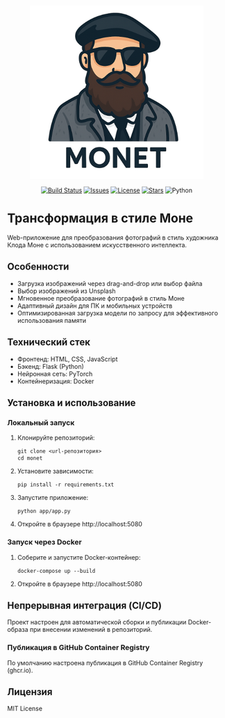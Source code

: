 <p align="center">
  <img src="repo/logo.png" width="400" alt="Monet Style Transfer Logo">
</p>

<p align="center">
  <a href="https://github.com/kopistas/monet-style-app-gan/actions"><img src="https://github.com/kopistas/monet-style-app-gan/workflows/Build%20and%20Push%20Docker%20Image/badge.svg" alt="Build Status"></a>
  <a href="https://github.com/kopistas/monet-style-app-gan/issues"><img src="https://img.shields.io/github/issues/kopistas/monet-style-app-gan.svg" alt="Issues"></a>
  <a href="https://github.com/kopistas/monet-style-app-gan/blob/main/LICENSE"><img src="https://img.shields.io/github/license/kopistas/monet-style-app-gan.svg" alt="License"></a>
  <a href="https://github.com/kopistas/monet-style-app-gan/stargazers"><img src="https://img.shields.io/github/stars/kopistas/monet-style-app-gan.svg" alt="Stars"></a>
  <img src="https://img.shields.io/badge/python-3.9+-blue.svg" alt="Python">
</p>

# Трансформация в стиле Моне

Web-приложение для преобразования фотографий в стиль художника Клода Моне с использованием искусственного интеллекта.

## Особенности

- Загрузка изображений через drag-and-drop или выбор файла
- Выбор изображений из Unsplash
- Мгновенное преобразование фотографий в стиль Моне
- Адаптивный дизайн для ПК и мобильных устройств
- Оптимизированная загрузка модели по запросу для эффективного использования памяти

## Технический стек

- Фронтенд: HTML, CSS, JavaScript
- Бэкенд: Flask (Python)
- Нейронная сеть: PyTorch
- Контейнеризация: Docker

## Установка и использование

### Локальный запуск

1. Клонируйте репозиторий:
   ```
   git clone <url-репозитория>
   cd monet
   ```

2. Установите зависимости:
   ```
   pip install -r requirements.txt
   ```

3. Запустите приложение:
   ```
   python app/app.py
   ```

4. Откройте в браузере http://localhost:5080

### Запуск через Docker

1. Соберите и запустите Docker-контейнер:
   ```
   docker-compose up --build
   ```

2. Откройте в браузере http://localhost:5080

## Непрерывная интеграция (CI/CD)

Проект настроен для автоматической сборки и публикации Docker-образа при внесении изменений в репозиторий.

### Публикация в GitHub Container Registry

По умолчанию настроена публикация в GitHub Container Registry (ghcr.io).

## Лицензия

MIT License 